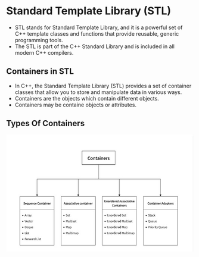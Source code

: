 # Standard Template Library (STL)
- STL stands for Standard Template Library, and it is a powerful set of C++ template classes and functions that provide reusable, generic programming tools.
- The STL is part of the C++ Standard Library and is included in all modern C++ compilers.

## Containers in STL
- In C++, the Standard Template Library (STL) provides a set of container classes that allow you to store and manipulate data in various ways.
- Containers are the objects which contain different objects.
- Containers may be containe objects or attributes.

## Types Of Containers
![image](Images/containers_types.jpeg)


